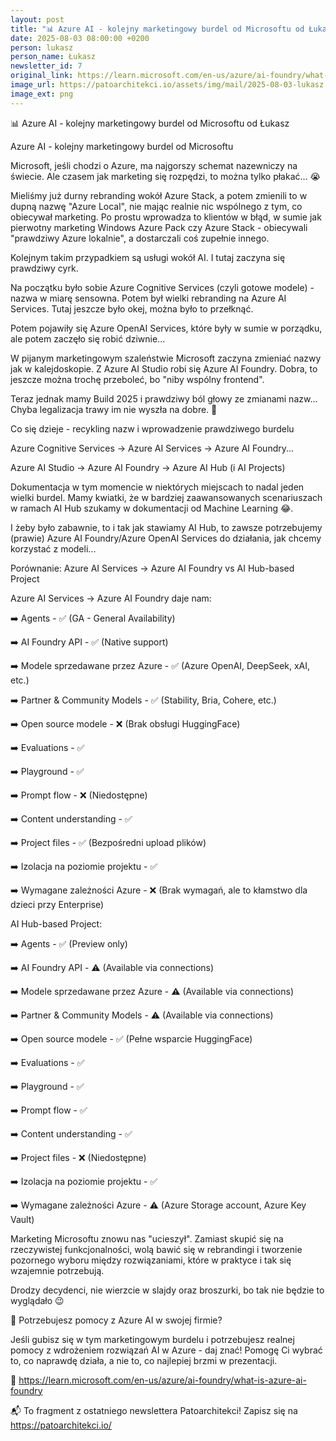 ```yaml
---
layout: post
title: "📊 Azure AI - kolejny marketingowy burdel od Microsoftu od Łukasz"
date: 2025-08-03 08:00:00 +0200
person: lukasz
person_name: Łukasz
newsletter_id: 7
original_link: https://learn.microsoft.com/en-us/azure/ai-foundry/what-is-azure-ai-foundry
image_url: https://patoarchitekci.io/assets/img/mail/2025-08-03-lukasz.png
image_ext: png
---
```


📊 Azure AI - kolejny marketingowy burdel od Microsoftu od Łukasz

Azure AI - kolejny marketingowy burdel od Microsoftu

Microsoft, jeśli chodzi o Azure, ma najgorszy schemat nazewniczy na świecie. Ale czasem jak marketing się rozpędzi, to można tylko płakać... 😭

Mieliśmy już durny rebranding wokół Azure Stack, a potem zmienili to w dupną nazwę "Azure Local", nie mając realnie nic wspólnego z tym, co obiecywał marketing. Po prostu wprowadza to klientów w błąd, w sumie jak pierwotny marketing Windows Azure Pack czy Azure Stack - obiecywali "prawdziwy Azure lokalnie", a dostarczali coś zupełnie innego.

Kolejnym takim przypadkiem są usługi wokół AI. I tutaj zaczyna się prawdziwy cyrk.

Na początku było sobie Azure Cognitive Services (czyli gotowe modele) - nazwa w miarę sensowna. Potem był wielki rebranding na Azure AI Services. Tutaj jeszcze było okej, można było to przełknąć.

Potem pojawiły się Azure OpenAI Services, które były w sumie w porządku, ale potem zaczęło się robić dziwnie...

W pijanym marketingowym szaleństwie Microsoft zaczyna zmieniać nazwy jak w kalejdoskopie. Z Azure AI Studio robi się Azure AI Foundry. Dobra, to jeszcze można trochę przeboleć, bo "niby wspólny frontend".

Teraz jednak mamy Build 2025 i prawdziwy ból głowy ze zmianami nazw... Chyba legalizacja trawy im nie wyszła na dobre. 🌿

Co się dzieje - recykling nazw i wprowadzenie prawdziwego burdelu

Azure Cognitive Services → Azure AI Services → Azure AI Foundry...

Azure AI Studio → Azure AI Foundry → Azure AI Hub (i AI Projects)

Dokumentacja w tym momencie w niektórych miejscach to nadal jeden wielki burdel. Mamy kwiatki, że w bardziej zaawansowanych scenariuszach w ramach AI Hub szukamy w dokumentacji od Machine Learning 😂.

I żeby było zabawnie, to i tak jak stawiamy AI Hub, to zawsze potrzebujemy (prawie) Azure AI Foundry/Azure OpenAI Services do działania, jak chcemy korzystać z modeli...

Porównanie: Azure AI Services → Azure AI Foundry vs AI Hub-based Project

Azure AI Services → Azure AI Foundry daje nam:

➡️ Agents - ✅ (GA - General Availability)

➡️ AI Foundry API - ✅ (Native support)

➡️ Modele sprzedawane przez Azure - ✅ (Azure OpenAI, DeepSeek, xAI, etc.)

➡️ Partner & Community Models - ✅ (Stability, Bria, Cohere, etc.)

➡️ Open source modele - ❌ (Brak obsługi HuggingFace)

➡️ Evaluations - ✅

➡️ Playground - ✅

➡️ Prompt flow - ❌ (Niedostępne)

➡️ Content understanding - ✅

➡️ Project files - ✅ (Bezpośredni upload plików)

➡️ Izolacja na poziomie projektu - ✅

➡️ Wymagane zależności Azure - ❌ (Brak wymagań, ale to kłamstwo dla dzieci przy Enterprise)

AI Hub-based Project:

➡️ Agents - ✅ (Preview only)

➡️ AI Foundry API - ⚠️ (Available via connections)

➡️ Modele sprzedawane przez Azure - ⚠️ (Available via connections)

➡️ Partner & Community Models - ⚠️ (Available via connections)

➡️ Open source modele - ✅ (Pełne wsparcie HuggingFace)

➡️ Evaluations - ✅

➡️ Playground - ✅

➡️ Prompt flow - ✅

➡️ Content understanding - ✅

➡️ Project files - ❌ (Niedostępne)

➡️ Izolacja na poziomie projektu - ✅

➡️ Wymagane zależności Azure - ⚠️ (Azure Storage account, Azure Key Vault)

Marketing Microsoftu znowu nas "ucieszył". Zamiast skupić się na rzeczywistej funkcjonalności, wolą bawić się w rebrandingi i tworzenie pozornego wyboru między rozwiązaniami, które w praktyce i tak się wzajemnie potrzebują.

Drodzy decydenci, nie wierzcie w slajdy oraz broszurki, bo tak nie będzie to wyglądało 😉

💼 Potrzebujesz pomocy z Azure AI w swojej firmie?

Jeśli gubisz się w tym marketingowym burdelu i potrzebujesz realnej pomocy z wdrożeniem rozwiązań AI w Azure - daj znać! Pomogę Ci wybrać to, co naprawdę działa, a nie to, co najlepiej brzmi w prezentacji.

🔗 https://learn.microsoft.com/en-us/azure/ai-foundry/what-is-azure-ai-foundry

📬 To fragment z ostatniego newslettera Patoarchitekci! Zapisz się na https://patoarchitekci.io/